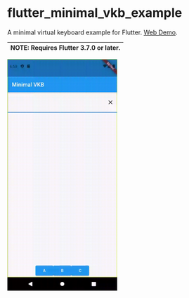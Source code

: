 # flutter_minimal_vkb_example

A minimal virtual keyboard example for Flutter. [Web Demo](https://jpnurmi.dev/flutter_minimal_vkb_example/).

| **NOTE:** Requires Flutter 3.7.0 or later. |
| --- |

<a href="https://raw.githubusercontent.com/jpnurmi/flutter_minimal_vkb_example/main/flutter_minimal_vkb_example.gif">
    <img src="https://raw.githubusercontent.com/jpnurmi/flutter_minimal_vkb_example/main/flutter_minimal_vkb_example.gif" width="250"/>
</a>
